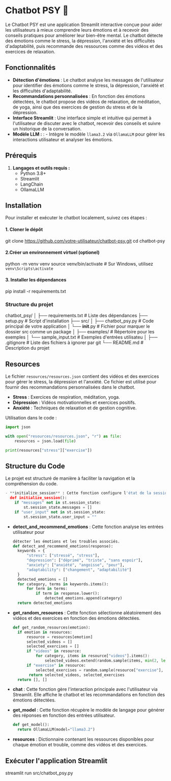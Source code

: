 
# Chatbot PSY 🌼

Le Chatbot PSY est une application Streamlit interactive conçue pour aider les utilisateurs à mieux comprendre leurs émotions et à recevoir des conseils pratiques pour améliorer leur bien-être mental. Le chatbot détecte des émotions comme le stress, la dépression, l'anxiété et les difficultés d'adaptabilité, puis recommande des ressources comme des vidéos et des exercices de relaxation.

## Fonctionnalités

- **Détection d'émotions** : Le chatbot analyse les messages de l'utilisateur pour identifier des émotions comme le stress, la dépression, l'anxiété et les difficultés d'adaptabilité.
- **Recommandations personnalisées** : En fonction des émotions détectées, le chatbot propose des vidéos de relaxation, de méditation, de yoga, ainsi que des exercices de gestion du stress et de la dépression.
- **Interface Streamlit** : Une interface simple et intuitive qui permet à l'utilisateur de discuter avec le chatbot, recevoir des conseils et suivre un historique de la conversation.
- **Modèle LLM :** :    - Intègre le modèle `llama3.2` via `OllamaLLM` pour gérer les interactions utilisateur et analyser les émotions.

## Prérequis

1. **Langages et outils requis :**
   - Python 3.8+
   - Streamlit
   - LangChain
   - OllamaLLM
     
## Installation

Pour installer et exécuter le chatbot localement, suivez ces étapes :

#### 1. Cloner le dépôt

git clone https://github.com/votre-utilisateur/chatbot-psy.git
cd chatbot-psy

#### 2.Créer un environnement virtuel (optionel)
python -m venv venv
source venv/bin/activate   # Sur Windows, utilisez `venv\Scripts\activate`

#### 3. Installer les dépendances
pip install -r requirements.txt


### Structure du projet
chatbot_psy/
│
├── requirements.txt             # Liste des dépendances
├── setup.py                     # Script d'installation
├── src/
│   ├── chatbot_psy.py           # Code principal de votre application
│   └── __init__.py              # Fichier pour marquer le dossier src comme un package
│
├── examples/                    # Répertoire pour les exemples
│   └── sample_input.txt         # Exemples d'entrées utilisateu
│
├── .gitignore                   # Liste des fichiers à ignorer par git
└── README.md                    # Description du projet


## Resources

Le fichier `resources/resources.json` contient des vidéos et des exercices pour gérer le stress, la dépression et l'anxiété. Ce fichier est utilisé pour fournir des recommandations personnalisées dans le chatbot.

- **Stress** : Exercices de respiration, méditation, yoga.
- **Dépression** : Vidéos motivationnelles et exercices positifs.
- **Anxiété** : Techniques de relaxation et de gestion cognitive.

Utilisation dans le code :
```python
import json

with open("resources/resources.json", "r") as file:
    resources = json.load(file)

print(resources["stress"]["exercise"])
   ```
## Structure du Code

Le projet est structuré de manière à faciliter la navigation et la compréhension du code.
```python
- **initialize_session** : Cette fonction configure l'état de la session utilisateur.
  def initialize_session():
    if "messages" not in st.session_state:
        st.session_state.messages = []
    if "user_input" not in st.session_state:
        st.session_state.user_input = ""
```

- **detect_and_recommend_emotions** : Cette fonction analyse les entrées utilisateur pour
  ```python
  détecter les émotions et les troubles associés.
  def detect_and_recommend_emotions(response):
    keywords = {
        "stress": ["stressé", "stress"],
        "depression": ["déprimé", "triste", "sans espoir"],
        "anxiety": ["anxiété", "angoisse", "peur"],
        "adaptability": ["changement", "adaptabilité"]
    }
    detected_emotions = []
    for category, terms in keywords.items():
        for term in terms:
            if term in response.lower():
                detected_emotions.append(category)
    return detected_emotions
   ```

- **get_random_resources** : Cette fonction sélectionne aléatoirement des vidéos et des exercices en fonction des émotions détectées.
  ```python
  def get_random_resources(emotion):
    if emotion in resources:
        resource = resources[emotion]
        selected_videos = []
        selected_exercises = []
        if "videos" in resource:
            for category, items in resource["videos"].items():
                selected_videos.extend(random.sample(items, min(2, len(items))))
        if "exercise" in resource:
            selected_exercises = random.sample(resource["exercise"], min(3, len(resource["exercise"])))
         return selected_videos, selected_exercises
    return [], []
   ```
  
- **chat** : Cette fonction gère l'interaction principale avec l'utilisateur via Streamlit. Elle affiche le chatbot et les recommandations en fonction des émotions détectées.
- **get_model** : Cette fonction récupère le modèle de langage pour générer des réponses en fonction des entrées utilisateur.
  ```python
  def get_model():
    return OllamaLLM(model="llama3.2")
   ```
- **resources** : Dictionnaire contenant les ressources disponibles pour chaque émotion et trouble, comme des vidéos et des exercices.

## Exécuter l'application Streamlit
streamlit run src/chatbot_psy.py

